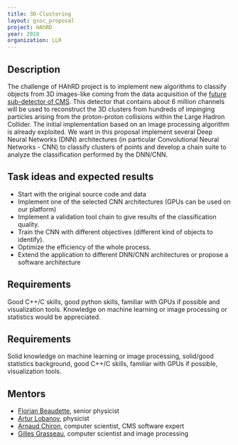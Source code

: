 ```yaml
---
title: 3D-Clustering
layout: gsoc_proposal
project: HAhRD
year: 2018
organization: LLR
---
```


## Description
The challenge of HAhRD project is to implement new algorithms to classify 
objects from 3D images-like coming from the data acquisition of the 
[future sub-detector of CMS](https://cds.cern.ch/record/2020886). This 
detector that contains about 6 million channels will be used to reconstruct 
the 3D clusters from hundreds of impinging particles arising from the 
proton-proton collisions within the Large Hadron Collider. The initial 
implementation based on an image processing algorithm is already exploited. 
We want in this proposal implement several Deep Neural Networks (DNN) 
architectures (in particular Convolutional Neural Networks - CNN) to 
classify clusters of points and develop a chain suite to analyze the 
classification performed by the DNN/CNN.

## Task ideas and expected results
 * Start with the original source code and data
 * Implement one of the selected CNN architectures (GPUs can be used 
   on our platform)
 * Implement a validation tool chain to give results of the classification 
   quality.
 * Train the CNN with different objectives (different kind of objects to 
   identify).
 * Optimize the efficiency of the whole process.
 * Extend the application to different DNN/CNN architectures or propose a 
   software architecture


## Requirements
Good  C++/C skills, good python skills, familiar with GPUs if 
possible and visualization tools. Knowledge on machine learning 
or image processing or statistics would be appreciated. 

## Requirements
Solid knowledge on machine learning or image processing, solid/good statistics 
background, good C++/C skills, familiar with GPUs if possible, visualization tools.

## Mentors 
  * [Florian Beaudette](mailto:Florian.Beaudette@llr.in2p3.fr), senior physicist
  * [Artur Lobanov](mailto:artur.lobanov@llr.in2p3.fr), physicist
  * [Arnaud Chiron](mailto:chiron@llr.in2p3.fr), computer scientist, CMS software expert
  * [Gilles Grasseau](mailto:gilles.grasseau@llr.in2p3.fr), computer scientist and image processing
  
